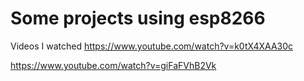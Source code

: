 # Some projects using esp8266
Videos I watched
https://www.youtube.com/watch?v=k0tX4XAA30c

https://www.youtube.com/watch?v=giFaFVhB2Vk
